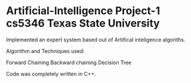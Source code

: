 # Artificial-Intelligence Project-1 cs5346 Texas State University

Implemented an expert system based out of Artifical inteligence algoriths.

Algorithm and Techniques used:

Forward Chaining
Backward chaining 
Decision Tree

Code was completely written in C++.
